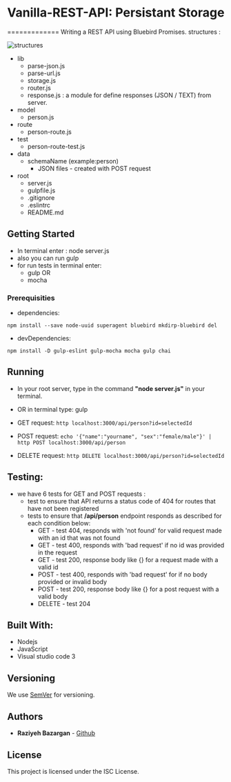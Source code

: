 # Vanilla-REST-API: Persistant Storage
=============
Writing a REST API using Bluebird Promises.
structures :

![structures](https://i.imgsafe.org/490ea07aee.png)

- lib
    - parse-json.js
    - parse-url.js
    - storage.js
    - router.js
    - response.js : a module for define responses (JSON / TEXT) from server.
- model
    - person.js
- route
    - person-route.js
- test
    - person-route-test.js
- data
    - schemaName (example:person)
        - JSON files - created with POST request
- root 
    - server.js
    - gulpfile.js
    - .gitignore
    - .eslintrc
    - README.md

## Getting Started
- In terminal enter : node server.js 
- also you can run gulp 
- for run tests in terminal enter:
    - gulp  OR
    - mocha


### Prerequisities

- dependencies: 

```
npm install --save node-uuid superagent bluebird mkdirp-bluebird del 

```

- devDependencies: 
  
```
npm install -D gulp-eslint gulp-mocha mocha gulp chai

```

## Running

- In your root server, type in the command **"node server.js"** in your terminal.
- OR in terminal type: gulp


- GET request: 
    ```http localhost:3000/api/person?id=selectedId ```

- POST request: 
    ```echo '{"name":"yourname", "sex":"female/male"}' | http POST localhost:3000/api/person ```

- DELETE request: 
    ```http DELETE localhost:3000/api/person?id=selectedId ```

## Testing:
- we have 6 tests for GET and POST requests :
    - test to ensure that  API returns a status code of 404 for routes that have not been registered
    - tests to ensure that **/api/person** endpoint responds as described for each condition below:
        - GET - test 404, responds with 'not found' for valid request made with an id that was not found
        - GET - test 400, responds with 'bad request' if no id was provided in the request
        - GET - test 200, response body like {<data>} for a request made with a valid id
        - POST - test 400, responds with 'bad request' for if no body provided or invalid body
        - POST - test 200, response body like {<data>} for a post request with a valid body
        - DELETE - test 204

## Built With:
* Nodejs
* JavaScript
* Visual studio code 3 

## Versioning

We use [SemVer](http://semver.org/) for versioning.

## Authors

* **Raziyeh Bazargan** - [Github](https://github.com/RaziyehBazargan)

## License

This project is licensed under the ISC License.

